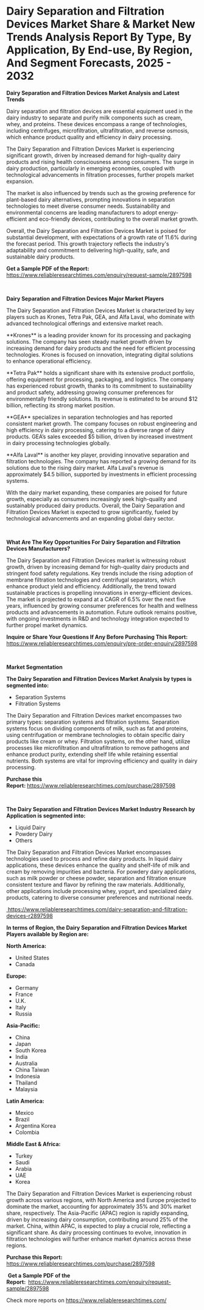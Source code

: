 <p><h1>Dairy Separation and Filtration Devices Market Share & Market New Trends Analysis Report By Type, By Application, By End-use, By Region, And Segment Forecasts, 2025 - 2032</h1></p><p><strong>Dairy Separation and Filtration Devices Market Analysis and Latest Trends</strong></p>
<p><p>Dairy separation and filtration devices are essential equipment used in the dairy industry to separate and purify milk components such as cream, whey, and proteins. These devices encompass a range of technologies, including centrifuges, microfiltration, ultrafiltration, and reverse osmosis, which enhance product quality and efficiency in dairy processing. </p><p>The Dairy Separation and Filtration Devices Market is experiencing significant growth, driven by increased demand for high-quality dairy products and rising health consciousness among consumers. The surge in dairy production, particularly in emerging economies, coupled with technological advancements in filtration processes, further propels market expansion. </p><p>The market is also influenced by trends such as the growing preference for plant-based dairy alternatives, prompting innovations in separation technologies to meet diverse consumer needs. Sustainability and environmental concerns are leading manufacturers to adopt energy-efficient and eco-friendly devices, contributing to the overall market growth. </p><p>Overall, the Dairy Separation and Filtration Devices Market is poised for substantial development, with expectations of a growth rate of 11.6% during the forecast period. This growth trajectory reflects the industry's adaptability and commitment to delivering high-quality, safe, and sustainable dairy products.</p></p>
<p><strong>Get a Sample PDF of the Report:&nbsp;</strong> <a href="https://www.reliableresearchtimes.com/enquiry/request-sample/2897598?utm_campaign=2454&utm_medium=2&utm_source=Github&utm_content=ia&utm_term=15032025&utm_id=dairy-separation-and-filtration-devices">https://www.reliableresearchtimes.com/enquiry/request-sample/2897598</a></p>
<p>&nbsp;</p>
<p><strong>Dairy Separation and Filtration Devices Major Market Players</strong></p>
<p><p>The Dairy Separation and Filtration Devices Market is characterized by key players such as Krones, Tetra Pak, GEA, and Alfa Laval, who dominate with advanced technological offerings and extensive market reach.</p><p>**Krones** is a leading provider known for its processing and packaging solutions. The company has seen steady market growth driven by increasing demand for dairy products and the need for efficient processing technologies. Krones is focused on innovation, integrating digital solutions to enhance operational efficiency.</p><p>**Tetra Pak** holds a significant share with its extensive product portfolio, offering equipment for processing, packaging, and logistics. The company has experienced robust growth, thanks to its commitment to sustainability and product safety, addressing growing consumer preferences for environmentally friendly solutions. Its revenue is estimated to be around $12 billion, reflecting its strong market position.</p><p>**GEA** specializes in separation technologies and has reported consistent market growth. The company focuses on robust engineering and high efficiency in dairy processing, catering to a diverse range of dairy products. GEA’s sales exceeded $5 billion, driven by increased investment in dairy processing technologies globally.</p><p>**Alfa Laval** is another key player, providing innovative separation and filtration technologies. The company has reported a growing demand for its solutions due to the rising dairy market. Alfa Laval's revenue is approximately $4.5 billion, supported by investments in efficient processing systems.</p><p>With the dairy market expanding, these companies are poised for future growth, especially as consumers increasingly seek high-quality and sustainably produced dairy products. Overall, the Dairy Separation and Filtration Devices Market is expected to grow significantly, fueled by technological advancements and an expanding global dairy sector.</p></p>
<p>&nbsp;</p>
<p><strong>What Are The Key Opportunities For Dairy Separation and Filtration Devices Manufacturers?</strong></p>
<p><p>The Dairy Separation and Filtration Devices market is witnessing robust growth, driven by increasing demand for high-quality dairy products and stringent food safety regulations. Key trends include the rising adoption of membrane filtration technologies and centrifugal separators, which enhance product yield and efficiency. Additionally, the trend toward sustainable practices is propelling innovations in energy-efficient devices. The market is projected to expand at a CAGR of 6.5% over the next five years, influenced by growing consumer preferences for health and wellness products and advancements in automation. Future outlook remains positive, with ongoing investments in R&D and technology integration expected to further propel market dynamics.</p></p>
<p><strong>Inquire or Share Your Questions If Any Before Purchasing This Report:</strong> <a href="https://www.reliableresearchtimes.com/enquiry/pre-order-enquiry/2897598?utm_campaign=2454&utm_medium=2&utm_source=Github&utm_content=ia&utm_term=15032025&utm_id=dairy-separation-and-filtration-devices">https://www.reliableresearchtimes.com/enquiry/pre-order-enquiry/2897598</a></p>
<p>&nbsp;</p>
<p><strong>Market Segmentation</strong></p>
<p><strong>The Dairy Separation and Filtration Devices Market Analysis by types is segmented into:</strong></p>
<p><ul><li> Separation Systems</li><li>Filtration Systems </li></ul></p>
<p><p>The Dairy Separation and Filtration Devices market encompasses two primary types: separation systems and filtration systems. Separation systems focus on dividing components of milk, such as fat and proteins, using centrifugation or membrane technologies to obtain specific dairy products like cream or whey. Filtration systems, on the other hand, utilize processes like microfiltration and ultrafiltration to remove pathogens and enhance product purity, extending shelf life while retaining essential nutrients. Both systems are vital for improving efficiency and quality in dairy processing.</p></p>
<p><strong>Purchase this Report:&nbsp;</strong><a href="https://www.reliableresearchtimes.com/purchase/2897598?utm_campaign=2454&utm_medium=2&utm_source=Github&utm_content=ia&utm_term=15032025&utm_id=dairy-separation-and-filtration-devices">https://www.reliableresearchtimes.com/purchase/2897598</a></p>
<p>&nbsp;</p>
<p><strong>The Dairy Separation and Filtration Devices Market Industry Research by Application is segmented into:</strong></p>
<p><ul><li> Liquid Dairy</li><li>Powdery Dairy</li><li>Others </li></ul></p>
<p><p>The Dairy Separation and Filtration Devices Market encompasses technologies used to process and refine dairy products. In liquid dairy applications, these devices enhance the quality and shelf-life of milk and cream by removing impurities and bacteria. For powdery dairy applications, such as milk powder or cheese powder, separation and filtration ensure consistent texture and flavor by refining the raw materials. Additionally, other applications include processing whey, yogurt, and specialized dairy products, catering to diverse consumer preferences and nutritional needs.</p></p>
<p><a href="https://www.reliableresearchtimes.com/dairy-separation-and-filtration-devices-r2897598?utm_campaign=2454&utm_medium=2&utm_source=Github&utm_content=ia&utm_term=15032025&utm_id=dairy-separation-and-filtration-devices">&nbsp;https://www.reliableresearchtimes.com/dairy-separation-and-filtration-devices-r2897598</a></p>
<p><strong>In terms of Region, the Dairy Separation and Filtration Devices Market Players available by Region are:</strong></p>
<p>
    <p> <strong> North America: </strong>
        <ul>
            <li>United States</li>
            <li>Canada</li>
        </ul>
        </p> 
    <p> <strong> Europe: </strong>
        <ul>
            <li>Germany</li>
            <li>France</li>
            <li>U.K.</li>
            <li>Italy</li>
            <li>Russia</li>
        </ul>
        </p> 
    <p> <strong> Asia-Pacific: </strong>
        <ul>
            <li>China</li>
            <li>Japan</li>
            <li>South Korea</li>
            <li>India</li>
            <li>Australia</li>
            <li>China Taiwan</li>
            <li>Indonesia</li>
            <li>Thailand</li>
            <li>Malaysia</li>
        </ul>
        </p> 
    <p> <strong> Latin America: </strong>
        <ul>
            <li>Mexico</li>
            <li>Brazil</li>
            <li>Argentina Korea</li>
            <li>Colombia</li>
        </ul>
        </p> 
    <p> <strong> Middle East & Africa: </strong>
        <ul>
            <li>Turkey</li>
            <li>Saudi</li>
            <li>Arabia</li>
            <li>UAE</li>
            <li>Korea</li>
        </ul>
    </p>
    </p>
<p><p>The Dairy Separation and Filtration Devices Market is experiencing robust growth across various regions, with North America and Europe projected to dominate the market, accounting for approximately 35% and 30% market share, respectively. The Asia-Pacific (APAC) region is rapidly expanding, driven by increasing dairy consumption, contributing around 25% of the market. China, within APAC, is expected to play a crucial role, reflecting a significant share. As dairy processing continues to evolve, innovation in filtration technologies will further enhance market dynamics across these regions.</p></p>
<p><strong>Purchase this Report: </strong><a href="https://www.reliableresearchtimes.com/purchase/2897598?utm_campaign=2454&utm_medium=2&utm_source=Github&utm_content=ia&utm_term=15032025&utm_id=dairy-separation-and-filtration-devices">https://www.reliableresearchtimes.com/purchase/2897598</a></p>
<p>&nbsp;<strong>Get a Sample PDF of the Report:&nbsp;&nbsp;</strong><a href="https://www.reliableresearchtimes.com/enquiry/request-sample/2897598?utm_campaign=2454&utm_medium=2&utm_source=Github&utm_content=ia&utm_term=15032025&utm_id=dairy-separation-and-filtration-devices">https://www.reliableresearchtimes.com/enquiry/request-sample/2897598</a></p>
<p><strong></strong></p>
<p>Check more reports on <a href="https://www.reliableresearchtimes.com/?utm_campaign=2454&utm_medium=2&utm_source=Github&utm_content=ia&utm_term=15032025&utm_id=dairy-separation-and-filtration-devices">https://www.reliableresearchtimes.com/</a></p>